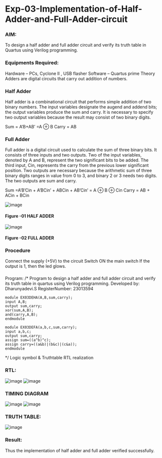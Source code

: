 # Exp-03-Implementation-of-Half-Adder-and-Full-Adder-circuit
### AIM:
To design a half adder and full adder circuit and verify its truth table in Quartus using Verilog programming.

### Equipments Required:
Hardware – PCs, Cyclone II , USB flasher
Software – Quartus prime
Theory
Adders are digital circuits that carry out addition of numbers.

### Half Adder
Half adder is a combinational circuit that performs simple addition of two binary numbers. The input variables designate the augend and addend bits; the output variables produce the sum and carry. It is necessary to specify two output variables because the result may consist of two binary digits.

Sum = A’B+AB’ =A ⊕ B Carry = AB

### Full Adder
Full adder is a digital circuit used to calculate the sum of three binary bits. It consists of three inputs and two outputs. Two of the input variables, denoted by A and B, represent the two significant bits to be added. The third input, Cin, represents the carry from the previous lower significant position. Two outputs are necessary because the arithmetic sum of three binary digits ranges in value from 0 to 3, and binary 2 or 3 needs two digits. The two outputs are sum and carry.

Sum =A’B’Cin + A’BCin’ + ABCin + AB’Cin’ = A ⊕ B ⊕ Cin Carry = AB + ACin + BCin

 ![image](https://user-images.githubusercontent.com/36288975/163552156-a13e5a56-c638-4110-97d9-8896907c8d25.png)

#### Figure -01 HALF ADDER 


![image](https://user-images.githubusercontent.com/36288975/163552057-b3547877-6d07-45b4-b7e0-bcfebfad9e1d.png)

#### Figure -02 FULL ADDER 

### Procedure

Connect the supply (+5V) to the circuit
Switch ON the main switch
If the output is 1, then the led glows.
### 
Program:
/*
Program to design a half adder and full adder circuit and verify its truth table in quartus using Verilog programming.
Developed by: Dharunyadevi.S
RegisterNumber: 23013594
```
module EX03DEHA(A,B,sum,carry);
input A,B;
output sum,carry;
xor(sum,A,B);
and(carry,A,B);
endmodule

module EX03DEFA(a,b,c,sum,carry);
input a,b,c;
output sum,carry;
assign sum=((a^b)^c);
assign carry=((a&b)|(b&c)|(c&a));
endmodule
```
*/
Logic symbol & Truthtable
RTL realization
### RTL:
![image](https://github.com/DHARUNYADEVI/Exp-02-Implementation-of-Half-Adder-and-Full-Adder-circuit/assets/147473847/44c661eb-0934-40ca-9962-b185ff55b082)
![image](https://github.com/DHARUNYADEVI/Exp-02-Implementation-of-Half-Adder-and-Full-Adder-circuit/assets/147473847/b77f5364-54d9-4695-9370-394c760f97c5)
### TIMING DIAGRAM
![image](https://github.com/DHARUNYADEVI/Exp-02-Implementation-of-Half-Adder-and-Full-Adder-circuit/assets/147473847/3a5b08f2-9788-484c-8974-0cec5fb6c992)
![image](https://github.com/DHARUNYADEVI/Exp-02-Implementation-of-Half-Adder-and-Full-Adder-circuit/assets/147473847/f62f9a39-4dac-4863-8bae-bf4c40c6b147)
### TRUTH TABLE:
![image](https://github.com/DHARUNYADEVI/Exp-02-Implementation-of-Half-Adder-and-Full-Adder-circuit/assets/147473847/2ee5927e-fbbc-4303-8894-16c708044b2c)
### Result:
Thus the implementation of half adder and full adder verified successfully.
